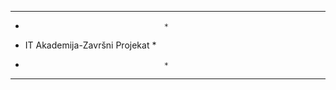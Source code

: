 **************************************
*                                    *
*   IT Akademija-Završni Projekat    *
*                                    *
**************************************

